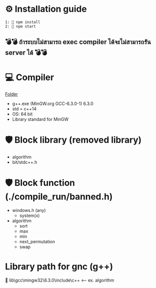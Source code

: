 # ⚙️ Installation guide <br/>

```
1: 📄 npm install
2: 📄 npm start
```

## 💣💣 ถ้าระบบไม่สามารถ exec compiler ได้จะไม่สามารถรัน server ได้ 💣💣

# 💻 Compiler <br/>

[Folder](../dev/compile_run)

-   g++.exe (MinGW.org GCC-6.3.0-1) 6.3.0
-   std = c++14
-   OS: 64 bit
-   Library standard for MinGW

# 🛡 Block library (removed library)

-   algorithm
-   bit/stdc++.h

# 🛡 Block function (./compile_run/banned.h)

-   windows.h (any)
    -   system(x)
-   algorithm
    -   sort
    -   max
    -   min
    -   next_permutation
    -   swap

# Library path for gnc (g++) <br/>

📂 lib\gcc\mingw32\6.3.0\include\c++ <-- ex. algorithm
